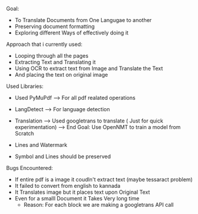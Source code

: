 Goal: 

- To Translate Documents from One Langugae to another
- Preserving document formatting
- Exploring different Ways of effectively doing it



Approach that i currently used:

- Looping through all the pages
- Extracting Text and Translating it 
- Using OCR to extract text from Image and Translate the Text 
- And placing the text on original image



Used Libraries:

-  Used PyMuPdf --> For all pdf realated operations
-  LangDetect --> For language detection
-  Translation
         --> Used googletrans to translate  ( Just for quick experimentation)
         --> End Goal: Use OpenNMT to train a model from Scratch


- Lines and Watermark
- Symbol and Lines should be preserved 


Bugs Encountered:

- If entire pdf is a image it coudln't extract text (maybe tessaract problem)
- It failed to convert from english to kannada 
- It Translates image but it places text upon Original Text
- Even for a smalll Document it Takes Very long time
    - Reason:  For each block we are making a googletrans API call